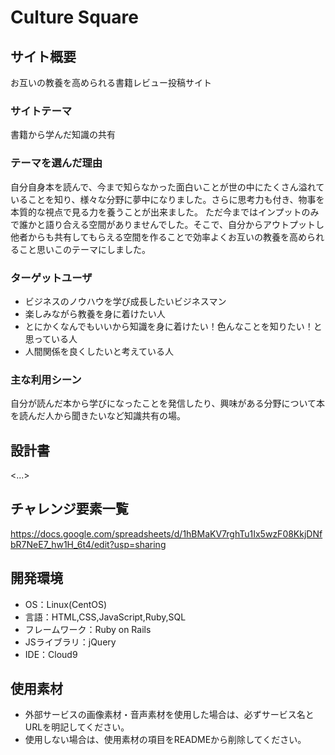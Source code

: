# Culture Square

## サイト概要
お互いの教養を高められる書籍レビュー投稿サイト

### サイトテーマ
書籍から学んだ知識の共有

### テーマを選んだ理由
自分自身本を読んで、今まで知らなかった面白いことが世の中にたくさん溢れていることを知り、様々な分野に夢中になりました。さらに思考力も付き、物事を本質的な視点で見る力を養うことが出来ました。
ただ今まではインプットのみで誰かと語り合える空間がありませんでした。そこで、自分からアウトプットし他者からも共有してもらえる空間を作ることで効率よくお互いの教養を高められること思いこのテーマにしました。

### ターゲットユーザ
- ビジネスのノウハウを学び成長したいビジネスマン
- 楽しみながら教養を身に着けたい人
- とにかくなんでもいいから知識を身に着けたい！色んなことを知りたい！と思っている人
- 人間関係を良くしたいと考えている人

### 主な利用シーン
自分が読んだ本から学びになったことを発信したり、興味がある分野について本を読んだ人から聞きたいなど知識共有の場。

## 設計書
<...>

## チャレンジ要素一覧
https://docs.google.com/spreadsheets/d/1hBMaKV7rghTu1Ix5wzF08KkjDNfbR7NeE7_hw1H_6t4/edit?usp=sharing

## 開発環境
- OS：Linux(CentOS)
- 言語：HTML,CSS,JavaScript,Ruby,SQL
- フレームワーク：Ruby on Rails
- JSライブラリ：jQuery
- IDE：Cloud9

## 使用素材
- 外部サービスの画像素材・音声素材を使用した場合は、必ずサービス名とURLを明記してください。
- 使用しない場合は、使用素材の項目をREADMEから削除してください。